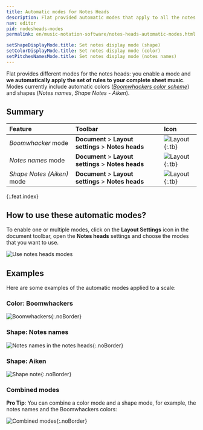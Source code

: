 ```yaml
---
title: Automatic modes for Notes Heads
description: Flat provided automatic modes that apply to all the notes heads of your sheet music. Modes includes Boomwhackers colors, Notes names and Shape nodes (Aiken)
nav: editor
pid: nodesheads-modes
permalink: en/music-notation-software/notes-heads-automatic-modes.html

setShapeDisplayMode.title: Set notes display mode (shape)
setColorDisplayMode.title: Set notes display mode (color)
setPitchesNamesMode.title: Set notes display mode (notes names)
---
```


Flat provides different modes for the notes heads: you enable a mode and **we automatically apply the set of rules to your complete sheet music**. Modes currently include automatic colors ([*Boomwhackers color scheme*](/help/en/music-notation-software/boomwhackers-color-sheet-music.html)) and shapes (*Notes names*, *Shape Notes - Aiken*).

## Summary

| Feature | Toolbar | Icon |
|:--------|:--------|:-----|
| *Boomwhacker* mode | **Document** > **Layout settings** > **Notes heads** | ![Layout](https://prod.flat-cdn.com/img/icons/editorActions/layout.svg){:.tb} |
| *Notes names* mode | **Document** > **Layout settings** > **Notes heads** | ![Layout](https://prod.flat-cdn.com/img/icons/editorActions/layout.svg){:.tb} |
| *Shape Notes (Aiken)* mode | **Document** > **Layout settings** > **Notes heads** | ![Layout](https://prod.flat-cdn.com/img/icons/editorActions/layout.svg){:.tb} |
{:.feat.index}

## How to use these automatic modes?

To enable one or multiple modes, click on the **Layout Settings** icon in the document toolbar, open the **Notes heads** settings and choose the modes that you want to use.

![Use notes heads modes](/help/assets/img/editor/notes-heads-modes.gif)

## Examples

Here are some examples of the automatic modes applied to a scale:

### Color: Boomwhackers

![Boomwhackers](https://prod.flat-cdn.com/img/icons/scoreEditor/notesheadsScaleBoomwhackers.svg){:.noBorder}

### Shape: Notes names

![Notes names in the notes heads](https://prod.flat-cdn.com/img/icons/scoreEditor/notesheadsScaleNotesNames.svg){:.noBorder}

### Shape: Aiken

![Shape note](https://prod.flat-cdn.com/img/icons/scoreEditor/notesheadsScaleShape.svg){:.noBorder}

### Combined modes

**Pro Tip**: You can combine a color mode and a shape mode, for example, the notes names and the Boomwhackers colors:

![Combined modes](https://prod.flat-cdn.com/img/icons/scoreEditor/notesheadsScaleBoomwhackersNotesNames.svg){:.noBorder}
